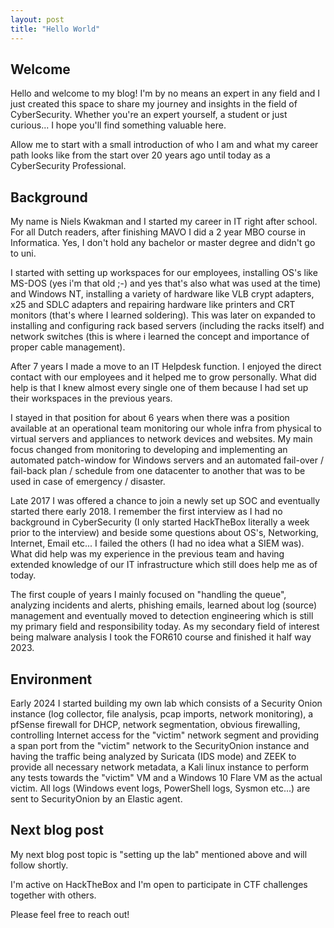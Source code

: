 ```yaml
---
layout: post
title: "Hello World"
---
```

## Welcome

Hello and welcome to my blog! I'm by no means an expert in any field and I just created this space to share my journey and insights in the field of CyberSecurity. Whether you're an expert yourself, a student or just curious... I hope you'll find something valuable here.

Allow me to start with a small introduction of who I am and what my career path looks like from the start over 20 years ago until today as a CyberSecurity Professional.

## Background

My name is Niels Kwakman and I started my career in IT right after school. For all Dutch readers, after finishing MAVO I did a 2 year MBO course in Informatica. Yes, I don't hold any bachelor or master degree and didn't go to uni.

I started with setting up workspaces for our employees, installing OS's like MS-DOS (yes i'm that old ;-) and yes that's also what was used at the time) and Windows NT, installing a variety of hardware like VLB crypt adapters, x25 and SDLC adapters and repairing hardware like printers and CRT monitors (that's where I learned soldering).
This was later on expanded to installing and configuring rack based servers (including the racks itself) and network switches (this is where i learned the concept and importance of proper cable management).

After 7 years I made a move to an IT Helpdesk function. I enjoyed the direct contact with our employees and it helped me to grow personally. What did help is that I knew almost every single one of them because I had set up their workspaces in the previous years.

I stayed in that position for about 6 years when there was a position available at an operational team monitoring our whole infra from physical to virtual servers and appliances to network devices and websites. My main focus changed from monitoring to developing and implementing an automated patch-window for Windows servers and an automated fail-over / fail-back plan / schedule from one datacenter to another that was to be used in case of emergency / disaster.

Late 2017 I was offered a chance to join a newly set up SOC and eventually started there early 2018. I remember the first interview as I had no background in CyberSecurity (I only started HackTheBox literally a week prior to the interview) and beside some questions about OS's, Networking, Internet, Email etc... I failed the others (I had no idea what a SIEM was). What did help was my experience in the previous team and having extended knowledge of our IT infrastructure which still does help me as of today.

The first couple of years I mainly focused on "handling the queue", analyzing incidents and alerts, phishing emails, learned about log (source) management and eventually moved to detection engineering which is still my primary field and responsibility today. As my secondary field of interest being malware analysis I took the FOR610 course and finished it half way 2023.


## Environment

Early 2024 I started building my own lab which consists of a Security Onion instance (log collector, file analysis, pcap imports, network monitoring), a pfSense firewall for DHCP, network segmentation, obvious firewalling, controlling Internet access for the "victim" network segment and providing a span port from the "victim" network to the SecurityOnion instance and having the traffic being analyzed by Suricata (IDS mode) and ZEEK to provide all necessary network metadata, a Kali linux instance to perform any tests towards the "victim" VM and a Windows 10 Flare VM as the actual victim. All logs (Windows event logs, PowerShell logs, Sysmon etc...) are sent to SecurityOnion by an Elastic agent.

## Next blog post

My next blog post topic is "setting up the lab" mentioned above and will follow shortly.

I'm active on HackTheBox and I'm open to participate in CTF challenges together with others.

Please feel free to reach out!

